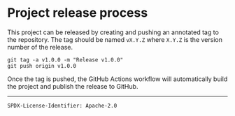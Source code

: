 # Project release process

This project can be released by creating and pushing an annotated tag to the repository. 
The tag should be named `vX.Y.Z` where `X.Y.Z` is the version number of the release.

```shell
git tag -a v1.0.0 -m "Release v1.0.0"
git push origin v1.0.0 
```
Once the tag is pushed, the GitHub Actions workflow will automatically build the project and publish the release to GitHub.

---
`SPDX-License-Identifier: Apache-2.0`